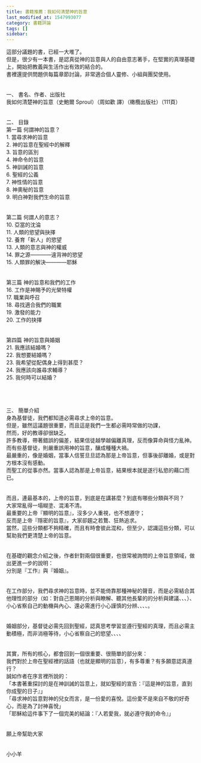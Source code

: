 ```yaml
---
title: 書籍推薦：我如何清楚神的旨意
last_modified_at: 1547993077
category: 書籍評論
tags: []
sidebar: 
---
```


<p>這部分議題的書，已經一大堆了。<br/>但是，很少有一本書，是認真從神的旨意與人的自由意志著手，在堅實的真理基礎上，開始把教義與生活作出有效的結合的。<br/>書裡還提供問題供每篇章節討論，非常適合個人靈修、小組與團契使用。<br/><!--more--><br/><br/>一、	書名、作者、出版社<br/>我如何清楚神的旨意（史鮑爾 Sproul）（周如歡 譯）（橄欖出版社）（111頁）<br/><br/><br/>二、	目錄<br/>第一篇	何謂神的旨意？<br/>1.	當尋求神的旨意<br/>2.	神的旨意在聖經中的解釋<br/>3.	旨意的區別<br/>4.	神命令的旨意<br/>5.	神訓誡的旨意<br/>6.	聖經的公義<br/>7.	神性情的旨意<br/>8.	神奧秘的旨意<br/>9.	明白神對我們生命的旨意<br/><br/><br/>第二篇	何謂人的意志？<br/>10.	亞當的沈淪<br/>11.	人類的慾望與抉擇<br/>12.	養育「新人」的慾望<br/>13.	人類的意志與神的權威<br/>14.	罪之源————違背神的慾望<br/>15.	人類罪的解決————耶穌<br/><br/><br/>第三篇	神的旨意和我們的工作<br/>16.	工作是神賜予的光榮特權<br/>17.	職業與呼召<br/>18.	尋找適合我們的職業<br/>19.	激發的能力<br/>20.	工作的抉擇<br/><br/><br/>第四篇	神的旨意與婚姻<br/>21.	我應該結婚嗎？<br/>22.	我想要結婚嗎？<br/>23.	我希望從配偶身上得到甚麼？<br/>24.	我應該向誰尋求輔導？<br/>25.	我何時可以結婚？<br/><br/><br/><br/><br/>三、	簡單介紹<br/>身為基督徒，我們都知道必需尋求上帝的旨意。<br/>但是，雖然這議題很重要，而且這是我們一生都必需時常做的功課，<br/>然而，好的教導卻很缺乏。<br/>許多教導，帶著錯誤的偏差，結果信徒越學越偏離真理，反而像算命與怪力亂神。<br/>而有些基督徒，則嚴重誤用神的旨意，釀成種種大禍。<br/>最嚴重的，像是婚姻，當事人信誓旦旦認為那是上帝旨意，但事後卻離婚，或是對方根本沒有感動。<br/>而聖工的從事亦然。當事人認為那是上帝旨意，結果根本就是遂行私慾的藉口而已。<br/><br/><br/>而且，連最基本的，上帝的旨意，到底是在講甚麼？到底有哪些分類與不同？<br/>大家常亂得一塌糊塗、混淆不清。<br/>最重要的上帝『顯明的旨意』，沒多少人重視，也不想遵守；<br/>反而是上帝『隱密的旨意』，大家卻趨之若鶩、狂熱追求。<br/>當然，這些分類都不夠精確，而且有時會彼此混和，但至少，認識這些分類，可以幫助我們更清楚上帝的旨意。<br/><br/><br/>在基礎的觀念介紹之後，作者針對兩個很重要，也很常被詢問的上帝旨意領域，做出更進一步的說明：<br/>分別是『工作』與『婚姻』。<br/><br/><br/>在工作部分，我們尋求神的旨意時，並不能倚靠那種神秘的聲音，而是必需結合其他理性的部分（如：對自己恩賜的分析與瞭解、聽其他長輩的的分析與建議、、、）、小心省察自己的動機與內心、還必需進行小心謹慎的分辨、、、、。<br/><br/><br/>婚姻部分，基督徒必需先回到聖經，認真思考學習並遵行聖經的真理，而且必需主動積極，而非消極等待，小心省察自己的慾望、、、、<br/><br/><br/>其實，所有的核心，都會回到一個很重要、很簡單的部分來：<br/>我們對於上帝在聖經裡的話語（也就是顯明的旨意），有多尊重？有多願意認真遵行？<br/>誠如作者在序言裡所說的：<br/>「本書著重探討的是在神訓誡的旨意上，就如聖經的宣告：『這是神的旨意，直到你成聖的日子』」<br/>「尋求神的旨意對神的兒女而言，是一份愛的喜悅。這份愛不是來自不敬的好奇心，而是為了討神喜悅」<br/>「耶穌給這件事下了一個完美的結論：『人若愛我，就必遵守我的命令』」<br/><br/><br/>願上帝幫助大家<br/><br/><br/>小小羊<br/></p>